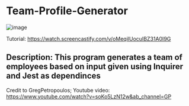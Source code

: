 # Team-Profile-Generator

![image](https://user-images.githubusercontent.com/89590731/185992711-b24e87c1-d60c-4b0c-849e-43ef19f99a37.png)

Tutorial: https://watch.screencastify.com/v/oMeqilUocuIBZ31A0I9G

## Description: This program generates a team of employees based on input given using Inquirer and Jest as dependinces 

Credit to GregPetropoulos; Youtube video: https://www.youtube.com/watch?v=soKo5LzN12w&ab_channel=GP
